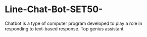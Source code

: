 # Line-Chat-Bot-SET50-
Chatbot is a type of computer program developed to play a role in responding to text-based response. Top genius assistant
